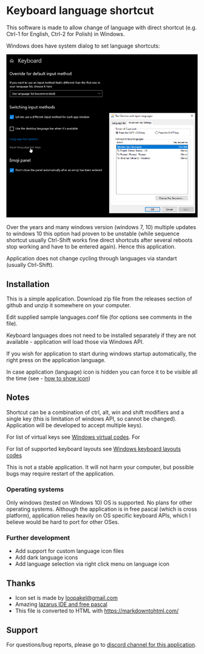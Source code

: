 # Keyboard language shortcut

This software is made to allow change of language with direct shortcut (e.g. Ctrl-1 for English, Ctrl-2 for Polish) in Windows. 

Windows does have system dialog to set language shortcuts:

![Windows system language shortcut dialog!](documentation/img/Windows_language_shortcuts.png)

Over the years and many windows version (windows 7, 10) multiple updates to windows 10 this option had proven to be unstable (while sequence shortcut usually Ctrl-Shift works fine direct shortcuts after several reboots stop working and have to be entered again). Hence this application.

Application does not change cycling through languages via standart (usually Ctrl-Shift).

## Installation

This is a simple application. Download zip file from the releases section of github and unzip it somewhere on your computer.

Edit supplied sample languages.conf file (for options see comments in the file).

Keyboard languages does not need to be installed separately if they are not available - application will load those via Windows API.

If you wish for application to start during windows startup automatically, the right press on the application language.

In case application (language) icon is hidden you can force it to be visible all the time (see - [how to show icon](https://www.supportyourtech.com/tech/how-to-show-hidden-icons-on-taskbar-windows-11-a-step-by-step-guide/))

## Notes

Shortcut can be a combination of ctrl, alt, win and shift modifiers and a single key (this is limitation of windows API, so cannot be changed). Application will be developed to accept multiple keys).

For list of virtual keys see [Windows virtual codes](https://learn.microsoft.com/en-us/windows/win32/inputdev/virtual-key-codes). For

For list of supported keyboard layouts see [Windows keyboard layouts codes](https://learn.microsoft.com/en-us/windows-hardware/manufacture/desktop/windows-language-pack-default-values?view=windows-11)

This is not a stable application. It will not harm your computer, but possible bugs may require restart of the application. 

### Operating systems

Only windows (tested on Windows 10) OS is supported. No plans for other operating systems. Although the application is in free pascal (which is cross platform), application relies heavily on OS specific keyboard APIs, which I believe would be hard to port for other OSes.

### Further development

* Add support for custom language icon files
* Add dark language icons
* Add language selection via right click menu on language icon


## Thanks

* Icon set is made by loopakel@gmail.com
* Amazing [lazarus IDE and free pascal](https://www.lazarus-ide.org/)
* This file is converted to HTML with https://markdowntohtml.com/

## Support

For questions/bug reports, please go to [discord channel for this application](https://discord.gg/dH48ShUhGm).